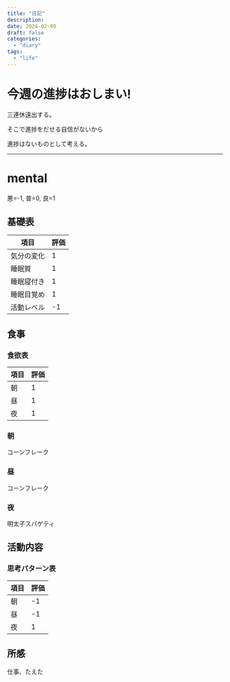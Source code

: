 ```yaml
---
title: "日記"
description:
date: 2024-02-09
draft: false
categories:
  - "diary"
tags:
  - "life"
---
```


# 今週の進捗はおしまい!

三連休遠出する。

そこで進捗をだせる自信がないから

進捗はないものとして考える。

---

# mental

悪=-1, 普=0, 良=1

## 基礎表

| 項目       | 評価 |
| ---------- | ---- |
| 気分の変化 | 1    |
| 睡眠質     | 1    |
| 睡眠寝付き | 1    |
| 睡眠目覚め | 1    |
| 活動レベル | -1   |

## 食事

### 食欲表

| 項目 | 評価 |
| ---- | ---- |
| 朝   | 1    |
| 昼   | 1    |
| 夜   | 1    |

### 朝

コーンフレーク

### 昼

コーンフレーク

### 夜

明太子スパゲティ

## 活動内容

### 思考パターン表

| 項目 | 評価 |
| ---- | ---- |
| 朝   | -1   |
| 昼   | -1   |
| 夜   | 1    |

## 所感

仕事、たえた
